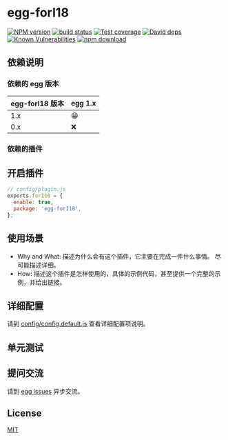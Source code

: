 # egg-forI18

[![NPM version][npm-image]][npm-url]
[![build status][travis-image]][travis-url]
[![Test coverage][codecov-image]][codecov-url]
[![David deps][david-image]][david-url]
[![Known Vulnerabilities][snyk-image]][snyk-url]
[![npm download][download-image]][download-url]

[npm-image]: https://img.shields.io/npm/v/egg-forI18.svg?style=flat-square
[npm-url]: https://npmjs.org/package/egg-forI18
[travis-image]: https://img.shields.io/travis/eggjs/egg-forI18.svg?style=flat-square
[travis-url]: https://travis-ci.org/eggjs/egg-forI18
[codecov-image]: https://img.shields.io/codecov/c/github/eggjs/egg-forI18.svg?style=flat-square
[codecov-url]: https://codecov.io/github/eggjs/egg-forI18?branch=master
[david-image]: https://img.shields.io/david/eggjs/egg-forI18.svg?style=flat-square
[david-url]: https://david-dm.org/eggjs/egg-forI18
[snyk-image]: https://snyk.io/test/npm/egg-forI18/badge.svg?style=flat-square
[snyk-url]: https://snyk.io/test/npm/egg-forI18
[download-image]: https://img.shields.io/npm/dm/egg-forI18.svg?style=flat-square
[download-url]: https://npmjs.org/package/egg-forI18

<!--
Description here.
-->

## 依赖说明

### 依赖的 egg 版本

egg-forI18 版本 | egg 1.x
--- | ---
1.x | 😁
0.x | ❌

### 依赖的插件
<!--

如果有依赖其它插件，请在这里特别说明。如

- security
- multipart

-->

## 开启插件

```js
// config/plugin.js
exports.forI18 = {
  enable: true,
  package: 'egg-forI18',
};
```

## 使用场景

- Why and What: 描述为什么会有这个插件，它主要在完成一件什么事情。
尽可能描述详细。
- How: 描述这个插件是怎样使用的，具体的示例代码，甚至提供一个完整的示例，并给出链接。

## 详细配置

请到 [config/config.default.js](config/config.default.js) 查看详细配置项说明。

## 单元测试

<!-- 描述如何在单元测试中使用此插件，例如 schedule 如何触发。无则省略。-->

## 提问交流

请到 [egg issues](https://github.com/eggjs/egg/issues) 异步交流。

## License

[MIT](LICENSE)
